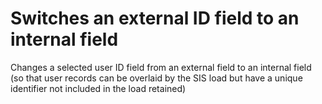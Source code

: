 # Switches an external ID field to an internal field
Changes a selected user ID field from an external field to an internal field (so that user records can be overlaid by the SIS load but have a unique identifier not included in the load retained)

